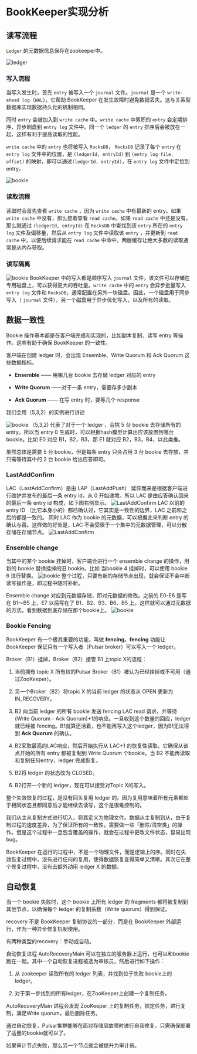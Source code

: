 # BookKeeper实现分析

## 读写流程

`Ledger` 的元数据信息保存在zookeeper中。

![ledger](https://cdn.mazhen.tech/images/202209101559715.png)

### 写入流程

当写入发生时，首先 `entry` 被写入一个 `journal` 文件。`journal` 是一个 `write-ahead log`（`WAL`），它帮助 BookKeeper 在发生故障时避免数据丢失。这与关系型数据库实现数据持久化的机制相同。

同时 `entry` 会被加入到 `write cache` 中。`write cache` 中累积的 `entry` 会定期排序，异步刷盘到 `entry log` 文件中。同一个 `ledger` 的 `entry` 排序后会被放在一起，这样有利于提高读取的性能。

`write cache` 中的 `entry` 也将被写入 `RocksDB`， `RocksDB` 记录了每个 `entry` 在 `entry log` 文件中的位置，是 `(ledgerId, entryId)` 到 `(entry log file, offset)` 的映射，即可以通过`(ledgerId, entryId)`，在 `entry log` 文件中定位到 entry。

![bookie](https://cdn.mazhen.tech/images/202209101601220.png)

### 读取流程

读取时会首先查看 `write cache` ，因为 `write cache` 中有最新的 entry。如果 `write cache` 中没有，那么接着查看 `read cache`。如果 `read cache` 中还是没有，那么就通过 `(ledgerId, entryId)` 在 `RocksDB` 中查找到该 `entry` 所在的 `entry log` 文件及偏移量，然后从 `entry log` 文件中读取该 `entry` ，并更新到 `read cache` 中，以便后续请求能在 `read cache` 中命中。两层缓存让绝大多数的读取通常是从内存获取。

### 读写隔离

![bookie](https://cdn.mazhen.tech/images/202209101852204.png) BookKeeper 中的写入都是顺序写入 `journal` 文件，该文件可以存储在专用磁盘上，可以获得更大的吞吐量。`write cache` 中的 `entry` 会异步批量写入 `entry log` 文件和 `RocksDB`，通常配置在另外一块磁盘。因此，一个磁盘用于同步写入（ `journal` 文件），另一个磁盘用于异步优化写入，以及所有的读取。

## 数据一致性

Bookie 操作基本都是在客户端完成和实现的，比如副本复制、读写 entry 等操作。这些有助于确保 BookKeeper 的一致性。

客户端在创建 ledger 时，会出现 Ensemble、Write Quorum 和 Ack Quorum 这些数据指标。

- **Ensemble** —— 用哪几台 bookie 去存储 ledger 对应的 entry

- **Write Quorum** ——对于一条 entry，需要存多少副本

- **Ack Quorum** —— 在写 entry 时，要等几个 response

我们会用（5,3,2）的实例进行讲述

![bookie](https://cdn.mazhen.tech/images/202209101848214.jpeg) （5,3,2) 代表了对于一个 ledger ，会挑 5 台 bookie 去存储所有的 entry。所以当 entry 0 生成时，可以根据hash模型计算出应该放置到哪台 bookie。比如 E0 对应 B1，B2，B3，那 E1 就对应 B2，B3，B4，以此类推。

虽然总体是需要 5 台 bookie，但是每条 entry 只会占用 3 台 bookie 去存放，并只需等待其中的 2 台 bookie 给出应答即可。

### LastAddConfirm

LAC（LastAddConfirm）是由 LAP（LastAddPush） 延伸而来是根据客户端进行维护并发布的最后一条 entry id，从 0 开始递增。所以 LAC 是由应答确认回来的最后一条 entry id 构成，如下图右侧显示。 ![LastAddConfirm](https://cdn.mazhen.tech/images/202209101850540.png) LAC 以前的 entry ID （比它本身小的）都已确认过，它其实是一致性的边界，LAC 之前和之后的都是一致的。 同时 LAC 作为 bookie 的元数据，可以根据此来判断 entry 的确认与否。这样做的好处是，LAC 不会受限于一个集中的元数据管理，可以分散存储在存储节点。 ![LastAddConfirm](https://cdn.mazhen.tech/images/202209101855665.png)

### Ensemble change

当其中的某个 bookie 挂掉时，客户端会进行一个 ensemble change 的操作，用新的 bookie 替换挂掉的旧 bookie。比如 当bookie 4 挂掉时，可以使用 bookie 6 进行替换。 ![bookie](https://cdn.mazhen.tech/images/202209101857539.png) 整个过程，只要有新的存储节点出现，就会保证不会中断读写操作是，即过程中随时补新。

Ensemble change 对应到元数据存储，即对元数据的修改。之前的 E0-E6 是写在 B1～B5 上，E7 以后写在了 B1、B2、B3、B6、B5 上。这样就可以通过元数据的方式，看到数据到底存储在那个bookie上。 ![bookie](https://cdn.mazhen.tech/images/202209101858841.png)

### Bookie Fencing

BookKeeper 有一个极其重要的功能，叫做 **fencing**。**fencing** 功能让 BookKeeper 保证只有一个写入者（Pulsar broker）可以写入一个 ledger。

Broker（B1）挂掉，Broker（B2）接管 B1 上topic X的流程：

1. 当前拥有 topic X 所有权的Pulsar Broker（B1）被认为已经挂掉或不可用（通过ZooKeeper）。

2. 另一个Broker（B2）将topic X 的当前 ledger 的状态从 OPEN 更新为 IN_RECOVERY。

3. B2 向当前 ledger 的所有 bookie 发送 fencing LAC read 请求，并等待(Write Quorum - Ack Quorum)+1的响应。一旦收到这个数量的回应，ledger 就已经被 fencing。B1就算还活着，也不能再写入这个ledger，因为B1无法得到 **Ack Quorum** 的确认。

4. B2采取最高的LAC响应，然后开始执行从 LAC+1 的恢复性读取。它确保从该点开始的所有 entry 都被复制到 Write Quorum 个bookie。当 B2 不能再读取和复制任何entry，ledger 完成恢复。

5. B2将 ledger 的状态改为 CLOSED。

6. B2打开一个新的 ledger，现在可以接受对Topic X的写入。

整个失效恢复的过程，是没有回头复用 ledger 的。因为复用意味着所有元素都处于相同状态且都同意后才能继续去读写，这个是很难控制的。

我们从主从复制方式进行切入，将其定义为物理文件。数据从主复制到从，由于复制过程的速度差异，为了保证所有的一致性，需要做一些「删除/清空类」的操作。但是这个过程中一旦包含覆盖的操作，就会在过程中更改文件状态，容易出现 bug。

BookKeeper 在运行的过程中，不是一个物理文件，而是逻辑上的序。同时在失效恢复过程中，没有进行任何的复用，使得数据恢复变得简单又清晰。其次它在整个修复过程中，没有去额外动用 ledger X 的数据。

## 自动恢复

当一个 bookie 失败时，这个 bookie 上所有 ledger 的 fragments 都将被复制到其他节点，以确保每个 ledger 的复制系数（Write quorum）得到保证。

recovery 不是 BookKeeper 复制协议的一部分，而是在 BookKeeper 外部运行，作为一种异步修复机制使用。

有两种类型的recovery：手动或自动。

自动恢复进程 AutoRecoveryMain 可以在独立的服务器上运行，也可以和bookie跑在一起。其中一个自动恢复进程被选为审核员，然后进行如下操作：

1. 从 zookeeper 读取所有的 ledger 列表，并找到位于失败 bookie上的 ledger。

2. 对于第一步找到的所有ledger，在ZooKeeper上创建一个复制任务。

AutoRecoveryMain 进程会发现 ZooKeeper 上的复制任务，锁定任务，进行复制，满足Write quorum，最后删除任务。

通过自动恢复，Pulsar集群能够在面对存储层故障时进行自我修复，只需确保部署了适量的bookie就可以了。

如果审计节点失败，那么另一个节点就会被提升为审计员。
